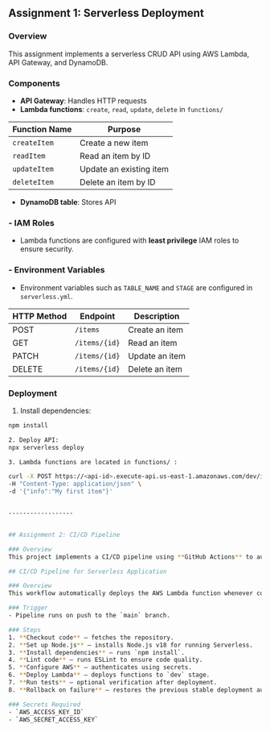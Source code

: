 ## Assignment 1: Serverless Deployment

### Overview

This assignment implements a serverless CRUD API using AWS Lambda, API Gateway, and DynamoDB.

### Components

- **API Gateway**: Handles HTTP requests
- **Lambda functions**: `create`, `read`, `update`, `delete` in `functions/`

| Function Name | Purpose                 |
| ------------- | ----------------------- |
| `createItem`  | Create a new item       |
| `readItem`    | Read an item by ID      |
| `updateItem`  | Update an existing item |
| `deleteItem`  | Delete an item by ID    |

- **DynamoDB table**: Stores API

### - IAM Roles

- Lambda functions are configured with **least privilege** IAM roles to ensure security.

### - Environment Variables

- Environment variables such as `TABLE_NAME` and `STAGE` are configured in `serverless.yml`.

| HTTP Method | Endpoint      | Description    |
| ----------- | ------------- | -------------- |
| POST        | `/items`      | Create an item |
| GET         | `/items/{id}` | Read an item   |
| PATCH       | `/items/{id}` | Update an item |
| DELETE      | `/items/{id}` | Delete an item |

### Deployment

1. Install dependencies:

```bash
npm install

2. Deploy API:
npx serverless deploy

3. Lambda functions are located in functions/ :

curl -X POST https://<api-id>.execute-api.us-east-1.amazonaws.com/dev/items \
-H "Content-Type: application/json" \
-d '{"info":"My first item"}'


------------------


## Assignment 2: CI/CD Pipeline

### Overview
This project implements a CI/CD pipeline using **GitHub Actions** to automatically deploy the Lambda function whenever code is pushed to `main`.

## CI/CD Pipeline for Serverless Application

### Overview
This workflow automatically deploys the AWS Lambda function whenever code is pushed to the main branch. It uses GitHub Actions and Serverless Framework.

### Trigger
- Pipeline runs on push to the `main` branch.

### Steps
1. **Checkout code** – fetches the repository.
2. **Set up Node.js** – installs Node.js v18 for running Serverless.
3. **Install dependencies** – runs `npm install`.
4. **Lint code** – runs ESLint to ensure code quality.
5. **Configure AWS** – authenticates using secrets.
6. **Deploy Lambda** – deploys functions to `dev` stage.
7. **Run tests** – optional verification after deployment.
8. **Rollback on failure** – restores the previous stable deployment automatically.

### Secrets Required
- `AWS_ACCESS_KEY_ID`
- `AWS_SECRET_ACCESS_KEY`
```
